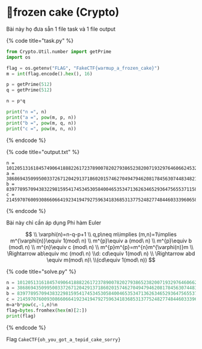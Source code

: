 # 🎂frozen cake (Crypto)

Bài này họ đưa sẵn 1 file task và 1 file output

{% code title="task.py" %}
```python
from Crypto.Util.number import getPrime
import os

flag = os.getenv("FLAG", "FakeCTF{warmup_a_frozen_cake}")
m = int(flag.encode().hex(), 16)

p = getPrime(512)
q = getPrime(512)

n = p*q

print("n =", n)
print("a =", pow(m, p, n))
print("b =", pow(m, q, n))
print("c =", pow(m, n, n))

```
{% endcode %}

{% code title="output.txt" %}
```
n = 101205131618457490641888226172378900782027938652382007193297646066245321085334424928920128567827889452079884571045344711457176257019858157287424646000972526730522884040459357134430948940886663606586037466289300864147185085616790054121654786459639161527509024925015109654917697542322418538800304501255357308131
a = 38686943509950033726712042913718602015746270494794620817845630744834821038141855935687477445507431250618882887343417719366326751444481151632966047740583539454488232216388308299503129892656814962238386222995387787074530151173515835774172341113153924268653274210010830431617266231895651198976989796620254642528
b = 83977895709438322981595417453453058400465353471362634652936475655371158094363869813512319678334779139681172477729044378942906546785697439730712057649619691929500952253818768414839548038664187232924265128952392200845425064991075296143440829148415481807496095010301335416711112897000382336725454278461965303477
c = 21459707600930866066419234194792759634183685313775248277484460333960658047171300820279668556014320938220170794027117386852057041210320434076253459389230704653466300429747719579911728990434338588576613885658479123772761552010662234507298817973164062457755456249314287213795660922615911433075228241429771610549

```
{% endcode %}

Bài này chỉ cần áp dụng Phi hàm Euler

$$
\\
\varphi(n)=n-q-p+1
\\
q,p\neq m\implies (m,n)=1\implies m^{\varphi(n)}\equiv 1(mod\ n)
\\
m^{p}\equiv a (mod\ n) 
\\
m^{p}\equiv b (mod\ n) 
\\
m^{n}\equiv c (mod\ n) 
\\
m^{p}m^{p}=m^{n}m^{\varphi(n)}m
\\
\Rightarrow ab\equiv mc (mod\ n)
\\d: cd\equiv 1(mod\ n)
\\
\Rightarrow abd \equiv m(mod\ n)\ \\(cd\equiv 1(mod\ n))
$$

{% code title="solve.py" %}
```python
n = 101205131618457490641888226172378900782027938652382007193297646066245321085334424928920128567827889452079884571045344711457176257019858157287424646000972526730522884040459357134430948940886663606586037466289300864147185085616790054121654786459639161527509024925015109654917697542322418538800304501255357308131
a = 38686943509950033726712042913718602015746270494794620817845630744834821038141855935687477445507431250618882887343417719366326751444481151632966047740583539454488232216388308299503129892656814962238386222995387787074530151173515835774172341113153924268653274210010830431617266231895651198976989796620254642528
b = 83977895709438322981595417453453058400465353471362634652936475655371158094363869813512319678334779139681172477729044378942906546785697439730712057649619691929500952253818768414839548038664187232924265128952392200845425064991075296143440829148415481807496095010301335416711112897000382336725454278461965303477
c = 21459707600930866066419234194792759634183685313775248277484460333960658047171300820279668556014320938220170794027117386852057041210320434076253459389230704653466300429747719579911728990434338588576613885658479123772761552010662234507298817973164062457755456249314287213795660922615911433075228241429771610549
m=a*b*pow(c,-1,n)%n
flag=bytes.fromhex(hex(m)[2:])
print(flag)

```
{% endcode %}

Flag `CakeCTF{oh_you_got_a_tepid_cake_sorry}`
